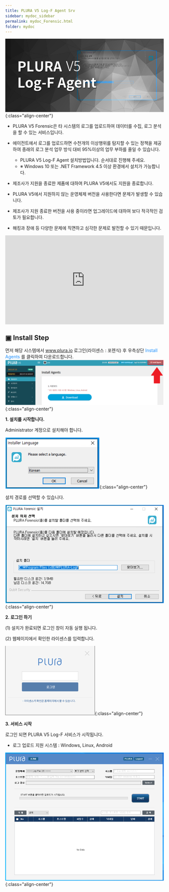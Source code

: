 ```yaml
---
title: PLURA V5 Log-F Agent Srv 
sidebar: mydoc_sidebar
permalink: mydoc_Forensic.html
folder: mydoc
---
```


![image](/images/Log_F.png){:class="align-center"}
     
     
+ PLURA V5 Forensic은 타 시스템의 로그를 업로드하여 데이터를 수집, 로그 분석을 할 수 있는 서비스입니다.
+ 에이전트에서 로그를 업로드하면 수천개의 이상행위를 탐지할 수 있는 정책을 제공하여 종래의 로그 분석 업무 방식 대비 95%이상의 업무 부하를 줄일 수 있습니다.


   - PLURA V5 Log-F Agent 설치방법입니다. 순서대로 진행해 주세요.
   - ※ Windows 10 또는 .NET Framework 4.5 이상 환경에서 설치가 가능합니다.
     
        
+ 제조사가 지원을 종료한 제품에 대하여 PLURA V5에서도 지원을 종료합니다.
+ PLURA V5에서 지원하지 않는 운영체제 버전을 사용한다면 문제가 발생할 수 있습니다.
+ 제조사가 지원 종료한 버전을 사용 중이라면 업그레이드에 대하여 보다 적극적인 검토가 필요합니다. 
+ 해킹과 장애 등 다양한 문제에 직면하고 심각한 문제로 발전할 수 있기 때문입니다.　
     
     
 <style>.embed-container { position: relative; padding-bottom: 56.25%; height: 0; overflow: hidden; max-width: 100%; } .embed-container iframe, .embed-container object, .embed-container embed { position: absolute; top: 0; left: 0; width: 100%; height: 100%; }</style><div class='embed-container'><iframe src='https://www.youtube.com/embed/SzMPzaImDwk' frameborder='0' allowfullscreen></iframe></div>



## ▣ Install Step

먼저 해당 시스템에서 <font color='dodgerblue'> www.plura.io </font> 로그인(라이센스 : 포렌식) 후 우측상단 <font color='dodgerblue'> Install Agents </font>  를 클릭하여 다운로드합니다.
![image](/images/install_step.png){:class="align-center"}

__1. 설치를 시작합니다.__ 

Administrator 계정으로 설치해야 합니다.

![image](/images/install_1.png){:class="align-center"}

설치 경로를 선택할 수 있습니다.

![image](/images/install_2.png){:class="align-center"}

__2. 로그인 하기__

(1) 설치가 완료되면 로그인 창이 자동 실행 됩니다.

(2) 웹페이지에서 확인한 라이센스를 입력합니다.

![image](/images/install_3.png){:class="align-center"}

__3. 서비스 시작__

로그인 되면 PLURA V5 Log-F 서비스가 시작됩니다.
* 로그 업로드 지원 시스템 : Windows, Linux, Android

![image](/images/install_4.png){:class="align-center"}